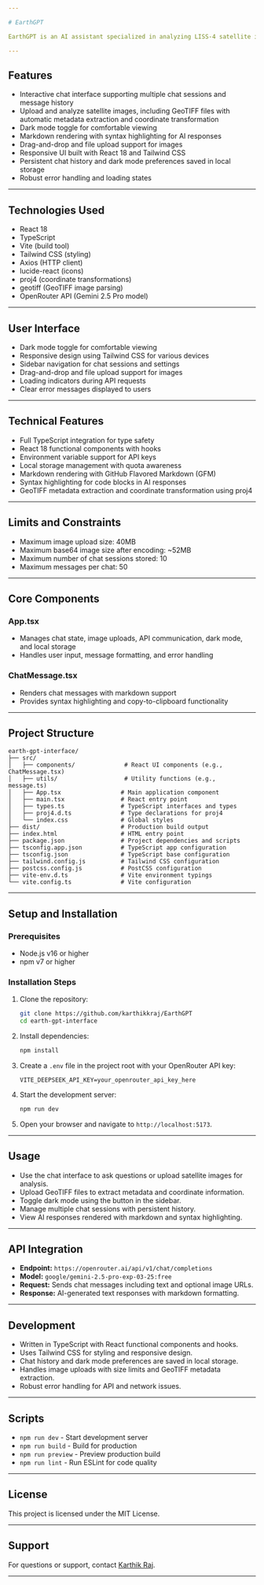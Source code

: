 ```yaml
---

# EarthGPT

EarthGPT is an AI assistant specialized in analyzing LISS-4 satellite imagery and answering general questions. It provides an interactive chat interface where users can upload satellite images, including GeoTIFF files with metadata extraction, and receive detailed analysis powered by the OpenRouter API using the Gemini 2.5 Pro model.

---
```


## Features

- Interactive chat interface supporting multiple chat sessions and message history
- Upload and analyze satellite images, including GeoTIFF files with automatic metadata extraction and coordinate transformation
- Dark mode toggle for comfortable viewing
- Markdown rendering with syntax highlighting for AI responses
- Drag-and-drop and file upload support for images
- Responsive UI built with React 18 and Tailwind CSS
- Persistent chat history and dark mode preferences saved in local storage
- Robust error handling and loading states

---

## Technologies Used

- React 18
- TypeScript
- Vite (build tool)
- Tailwind CSS (styling)
- Axios (HTTP client)
- lucide-react (icons)
- proj4 (coordinate transformations)
- geotiff (GeoTIFF image parsing)
- OpenRouter API (Gemini 2.5 Pro model)

---

## User Interface

- Dark mode toggle for comfortable viewing
- Responsive design using Tailwind CSS for various devices
- Sidebar navigation for chat sessions and settings
- Drag-and-drop and file upload support for images
- Loading indicators during API requests
- Clear error messages displayed to users

---

## Technical Features

- Full TypeScript integration for type safety
- React 18 functional components with hooks
- Environment variable support for API keys
- Local storage management with quota awareness
- Markdown rendering with GitHub Flavored Markdown (GFM)
- Syntax highlighting for code blocks in AI responses
- GeoTIFF metadata extraction and coordinate transformation using proj4

---

## Limits and Constraints

- Maximum image upload size: 40MB
- Maximum base64 image size after encoding: ~52MB
- Maximum number of chat sessions stored: 10
- Maximum messages per chat: 50

---

## Core Components

### App.tsx
- Manages chat state, image uploads, API communication, dark mode, and local storage
- Handles user input, message formatting, and error handling

### ChatMessage.tsx
- Renders chat messages with markdown support
- Provides syntax highlighting and copy-to-clipboard functionality

---

## Project Structure

```
earth-gpt-interface/
├── src/
│   ├── components/              # React UI components (e.g., ChatMessage.tsx)
│   ├── utils/                   # Utility functions (e.g., message.ts)
│   ├── App.tsx                 # Main application component
│   ├── main.tsx                # React entry point
│   ├── types.ts                # TypeScript interfaces and types
│   ├── proj4.d.ts              # Type declarations for proj4
│   └── index.css               # Global styles
├── dist/                       # Production build output
├── index.html                  # HTML entry point
├── package.json                # Project dependencies and scripts
├── tsconfig.app.json           # TypeScript app configuration
├── tsconfig.json               # TypeScript base configuration
├── tailwind.config.js          # Tailwind CSS configuration
├── postcss.config.js           # PostCSS configuration
├── vite-env.d.ts               # Vite environment typings
└── vite.config.ts              # Vite configuration
```

---

## Setup and Installation

### Prerequisites

- Node.js v16 or higher
- npm v7 or higher

### Installation Steps

1. Clone the repository:

   ```bash
   git clone https://github.com/karthikkraj/EarthGPT
   cd earth-gpt-interface
   ```

2. Install dependencies:

   ```bash
   npm install
   ```

3. Create a `.env` file in the project root with your OpenRouter API key:

   ```
   VITE_DEEPSEEK_API_KEY=your_openrouter_api_key_here
   ```

4. Start the development server:

   ```bash
   npm run dev
   ```

5. Open your browser and navigate to `http://localhost:5173`.

---

## Usage

- Use the chat interface to ask questions or upload satellite images for analysis.
- Upload GeoTIFF files to extract metadata and coordinate information.
- Toggle dark mode using the button in the sidebar.
- Manage multiple chat sessions with persistent history.
- View AI responses rendered with markdown and syntax highlighting.

---

## API Integration

- **Endpoint:** `https://openrouter.ai/api/v1/chat/completions`
- **Model:** `google/gemini-2.5-pro-exp-03-25:free`
- **Request:** Sends chat messages including text and optional image URLs.
- **Response:** AI-generated text responses with markdown formatting.

---

## Development

- Written in TypeScript with React functional components and hooks.
- Uses Tailwind CSS for styling and responsive design.
- Chat history and dark mode preferences are saved in local storage.
- Handles image uploads with size limits and GeoTIFF metadata extraction.
- Robust error handling for API and network issues.

---

## Scripts

- `npm run dev` - Start development server
- `npm run build` - Build for production
- `npm run preview` - Preview production build
- `npm run lint` - Run ESLint for code quality

---

## License

This project is licensed under the MIT License.

---

## Support

For questions or support, contact [Karthik Raj](https://github.com/karthikkraj).

---

